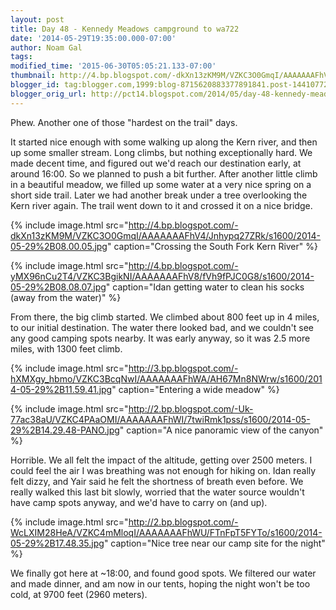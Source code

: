 ```yaml
---
layout: post
title: Day 48 - Kennedy Meadows campground to wa722
date: '2014-05-29T19:35:00.000-07:00'
author: Noam Gal
tags:
modified_time: '2015-06-30T05:05:21.133-07:00'
thumbnail: http://4.bp.blogspot.com/-dkXn13zKM9M/VZKC3O0GmqI/AAAAAAAFhV4/Jnhypq27ZRk/s72-c/2014-05-29%2B08.00.05.jpg
blogger_id: tag:blogger.com,1999:blog-8715620883377891841.post-1441077268836727948
blogger_orig_url: http://pct14.blogspot.com/2014/05/day-48-kennedy-meadows-campground-to.html
---
```

Phew. Another one of those "hardest on the trail" days.

It started nice enough with some walking up along the Kern river, and then up some smaller stream. Long climbs, but nothing exceptionally hard. We made decent time, and figured out we'd reach our destination early, at around 16:00. So we planned to push a bit further. After another little climb in a beautiful meadow, we filled up some water at a very nice spring on a short side trail. Later we had another break under a tree overlooking the Kern river again. The trail went down to it and crossed it on a nice bridge.

{% include image.html src="http://4.bp.blogspot.com/-dkXn13zKM9M/VZKC3O0GmqI/AAAAAAAFhV4/Jnhypq27ZRk/s1600/2014-05-29%2B08.00.05.jpg" caption="Crossing the South Fork Kern River" %}

{% include image.html src="http://4.bp.blogspot.com/-yMX96nCu2T4/VZKC3BgikNI/AAAAAAAFhV8/fVh9fPJC0G8/s1600/2014-05-29%2B08.08.07.jpg" caption="Idan getting water to clean his socks (away from the water)" %}

From there, the big climb started. We climbed about 800 feet up in 4 miles, to our initial destination. The water there looked bad, and we couldn't see any good camping spots nearby. It was early anyway, so it was 2.5 more miles, with 1300 feet climb.

{% include image.html src="http://3.bp.blogspot.com/-hXMXgy_hbmo/VZKC3BcqNwI/AAAAAAAFhWA/AH67Mn8NWrw/s1600/2014-05-29%2B11.59.41.jpg" caption="Entering a wide meadow" %}

{% include image.html src="http://2.bp.blogspot.com/-Uk-77ac38aU/VZKC4PAaOMI/AAAAAAAFhWI/7twiRmk1pss/s1600/2014-05-29%2B14.29.48-PANO.jpg" caption="A nice panoramic view of the canyon" %}

Horrible. We all felt the impact of the altitude, getting over 2500 meters. I could feel the air I was breathing was not enough for hiking on. Idan really felt dizzy, and Yair said he felt the shortness of breath even before. We really walked this last bit slowly, worried that the water source wouldn't have camp spots anyway, and we'd have to carry on (and up).

{% include image.html src="http://2.bp.blogspot.com/-WcLXIM28HeA/VZKC4mMloqI/AAAAAAAFhWU/FTnFpT5FYTo/s1600/2014-05-29%2B17.48.35.jpg" caption="Nice tree near our camp site for the night" %}

We finally got here at ~18:00, and found good spots. We filtered our water and made dinner, and am now in our tents, hoping the night won't be too cold, at 9700 feet (2960 meters).
